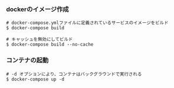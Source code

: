 ### dockerのイメージ作成
```
# docker-compose.ymlファイルに定義されているサービスのイメージをビルド
$ docker-compose build

# キャッシュを無効にしてビルド
$ docker-compose build --no-cache
```

### コンテナの起動
```
# -d オプションにより、コンテナはバックグラウンドで実行される
$ docker-compose up -d
```